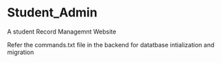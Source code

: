 # Student_Admin
A student Record Managemnt Website


Refer the commands.txt file in the backend for datatbase intialization and migration
